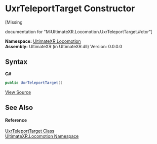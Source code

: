 # UxrTeleportTarget Constructor 
 

\[Missing <summary> documentation for "M:UltimateXR.Locomotion.UxrTeleportTarget.#ctor"\]

**Namespace:**&nbsp;<a href="N_UltimateXR_Locomotion">UltimateXR.Locomotion</a><br />**Assembly:**&nbsp;UltimateXR (in UltimateXR.dll) Version: 0.0.0.0

## Syntax

**C#**<br />
``` C#
public UxrTeleportTarget()
```

<a href="UltimateXR/Scripts/Locomotion/UxrTeleportTarget.cs" rel="noopener noreferrer" title="View the source code">View Source</a><br />

## See Also


#### Reference
<a href="T_UltimateXR_Locomotion_UxrTeleportTarget">UxrTeleportTarget Class</a><br /><a href="N_UltimateXR_Locomotion">UltimateXR.Locomotion Namespace</a><br />